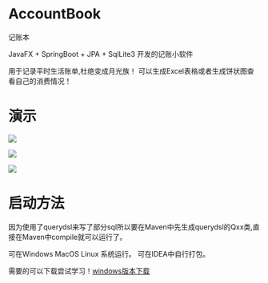 # AccountBook
记账本

JavaFX + SpringBoot + JPA + SqlLite3 开发的记账小软件

用于记录平时生活账单,杜绝变成月光族！
可以生成Excel表格或者生成饼状图查看自己的消费情况！


# 演示
![](https://github.com/HarryBlackCatQAQ/Image/blob/main/AccountBook/AccountBookLogo.png)

![](https://github.com/HarryBlackCatQAQ/Image/blob/main/AccountBook/AccountBookLogin.png)

![](https://github.com/HarryBlackCatQAQ/Image/blob/main/AccountBook/AccountBookMainView.png)

# 启动方法 #
因为使用了querydsl来写了部分sql所以要在Maven中先生成querydsl的Qxx类,直接在Maven中compile就可以运行了。

可在Windows MacOS Linux 系统运行。 可在IDEA中自行打包。

需要的可以下载尝试学习！[windows版本下载](https://github.com/HarryBlackCatQAQ/AccountBook/releases/tag/1.0)